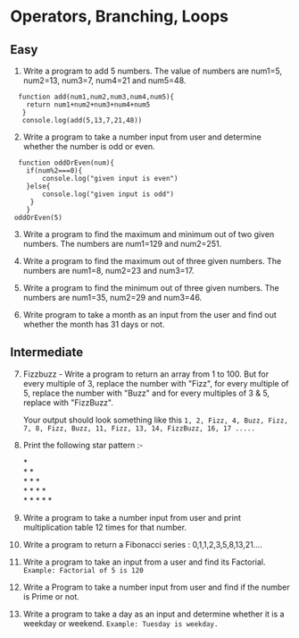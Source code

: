 
# Operators, Branching, Loops

## Easy

1. Write a program to add 5 numbers. The value of numbers are num1=5, num2=13, num3=7, num4=21 and num5=48.
```
  function add(num1,num2,num3,num4,num5){
    return num1+num2+num3+num4+num5
   }
   console.log(add(5,13,7,21,48))

```
2. Write a program to take a number input from user and determine whether the number is odd or even.
```
  function oddOrEven(num){
    if(num%2===0){
        console.log("given input is even")
    }else{
        console.log("given input is odd")
     }
    }
 oddOrEven(5)

```

3. Write a program to find the maximum and minimum out of two given numbers. The numbers are num1=129 and num2=251.

4. Write a program to find the maximum out of three given numbers. The numbers are num1=8, num2=23 and num3=17.

5. Write a program to find the minimum out of three given numbers. The numbers are num1=35, num2=29 and num3=46.

6. Write program to take a month as an input from the user and find out whether the month has 31 days or not.

## Intermediate

7. Fizzbuzz - Write a program to return an array from 1 to 100. But for every multiple of 3, replace the number with "Fizz", for every multiple of 5, replace the number with "Buzz" and for every multiples of 3 & 5, replace with "FizzBuzz".

    Your output should look something like this `1, 2, Fizz, 4, Buzz, Fizz, 7, 8, Fizz, Buzz, 11, Fizz, 13, 14, FizzBuzz, 16, 17 ..... `

8. Print the following star pattern :-

    \* \
    \* \* \
    \* \* \* \
    \* \* \* \* \
    \* \* \* \* \*

9. Write a program to take a number input from user and print multiplication table 12 times for that number.

10. Write a program to return a Fibonacci series : 0,1,1,2,3,5,8,13,21....

11. Write a program to take an input from a user and find its Factorial.
   `Example: Factorial of 5 is 120`
12. Write a Program to take a number input from user and find if the number is Prime or not.

13. Write a program to take a day as an input and determine whether it is a weekday or weekend.
   `Example: Tuesday is weekday.`